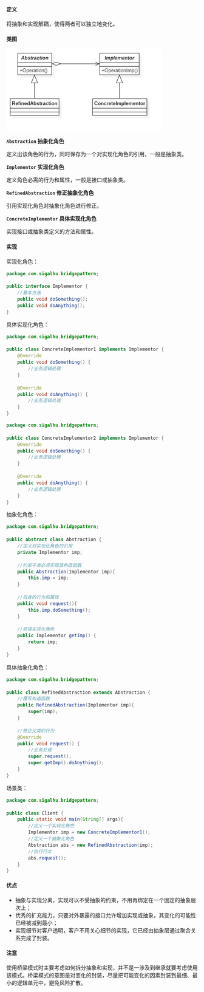 #### 定义

将抽象和实现解耦，使得两者可以独立地变化。

#### 类图

![](24.%20桥梁模式/1.png)

**`Abstraction` 抽象化角色**

定义出该角色的行为，同时保存为一个对实现化角色的引用，一般是抽象类。

**`Implementor` 实现化角色**

定义角色必需的行为和属性，一般是接口或抽象类。

**`RefinedAbstraction` 修正抽象化角色**

引用实现化角色对抽象化角色进行修正。

**`ConcreteImplementor` 具体实现化角色**

实现接口或抽象类定义的方法和属性。

#### 实现

实现化角色：
```java
package com.sigalhu.bridgepattern;

public interface Implementor {
    //基本方法
    public void doSomething();
    public void doAnything();
}
```
具体实现化角色：
```java
package com.sigalhu.bridgepattern;

public class ConcreteImplementor1 implements Implementor {
    @Override
    public void doSomething() {
        //业务逻辑处理
    }

    @Override
    public void doAnything() {
        //业务逻辑处理
    }
}
```
```java
package com.sigalhu.bridgepattern;

public class ConcreteImplementor2 implements Implementor {
    @Override
    public void doSomething() {
        //业务逻辑处理
    }

    @Override
    public void doAnything() {
        //业务逻辑处理
    }
}
```
抽象化角色：
```java
package com.sigalhu.bridgepattern;

public abstract class Abstraction {
    //定义对实现化角色的引用
    private Implementor imp;

    //约束子类必须实现该构造函数
    public Abstraction(Implementor imp){
        this.imp = imp;
    }

    //自身的行为和属性
    public void request(){
        this.imp.doSomething();
    }

    //获得实现化角色
    public Implementor getImp() {
        return imp;
    }
}
```
具体抽象化角色：
```java
package com.sigalhu.bridgepattern;

public class RefinedAbstraction extends Abstraction {
    //覆写构造函数
    public RefinedAbstraction(Implementor imp){
        super(imp);
    }

    //修正父类的行为
    @Override
    public void request() {
        //业务处理
        super.request();
        super.getImp().doAnything();
    }
}
```
场景类：
```java
package com.sigalhu.bridgepattern;

public class Client {
    public static void main(String[] args){
        //定义一个实现化角色
        Implementor imp = new ConcreteImplementor1();
        //定义一个抽象化角色
        Abstraction abs = new RefinedAbstraction(imp);
        //执行行文
        abs.request();
    }
}
```

#### 优点

* 抽象与实现分离，实现可以不受抽象的约束，不用再绑定在一个固定的抽象层次上；
* 优秀的扩充能力，只要对外暴露的接口允许增加实现或抽象，其变化的可能性已经被减到最小；
* 实现细节对客户透明，客户不用关心细节的实现，它已经由抽象层通过聚合关系完成了封装。

#### 注意

使用桥梁模式时主要考虑如何拆分抽象和实现，并不是一涉及到继承就要考虑使用该模式。桥梁模式的意图是对变化的封装，尽量把可能变化的因素封装到最细、最小的逻辑单元中，避免风险扩散。